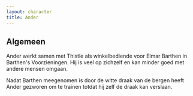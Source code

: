```yaml
---
layout: character
title: Ander
---
```


## Algemeen
Ander werkt samen met Thistle als winkelbediende voor Elmar Barthen in Barthen's Voorzieningen. Hij is veel op zichzelf en kan minder goed met andere mensen omgaan.

Nadat Barthen meegenomen is door de witte draak van de bergen heeft Ander gezworen om te trainen totdat hij zelf de draak kan verslaan.